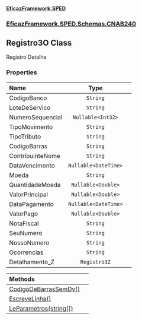 #### [EficazFramework.SPED](EficazFrameworkSPED.md 'EficazFramework SPED')
### [EficazFramework.SPED.Schemas.CNAB240](EficazFramework.SPED.Schemas.CNAB240.md 'EficazFramework.SPED.Schemas.CNAB240')

## Registro3O Class

Registro Detalhe
### Properties

| Name | Type | |
| :--- | :---: | :--- |
| CodigoBanco | `String` |  |
| LoteDeServico | `String` |  |
| NumeroSequencial | `Nullable<Int32>` |  |
| TipoMovimento | `String` |  |
| TipoTributo | `String` |  |
| CodigoBarras | `String` |  |
| ContribuinteNome | `String` |  |
| DataVencimento | `Nullable<DateTime>` |  |
| Moeda | `String` |  |
| QuantidadeMoeda | `Nullable<Double>` |  |
| ValorPrincipal | `Nullable<Double>` |  |
| DataPagamento | `Nullable<DateTime>` |  |
| ValorPago | `Nullable<Double>` |  |
| NotaFiscal | `String` |  |
| SeuNumero | `String` |  |
| NossoNumero | `String` |  |
| Ocorrencias | `String` |  |
| Detalhamento_Z | `Registro3Z` |  |

| Methods | |
| :--- | :--- |
| [CodigoDeBarrasSemDv()](EficazFramework.SPED.Schemas.CNAB240/Registro3O/CodigoDeBarrasSemDv().md 'EficazFramework.SPED.Schemas.CNAB240.Registro3O.CodigoDeBarrasSemDv()') | |
| [EscreveLinha()](EficazFramework.SPED.Schemas.CNAB240/Registro3O/EscreveLinha().md 'EficazFramework.SPED.Schemas.CNAB240.Registro3O.EscreveLinha()') | |
| [LeParametros(string[])](EficazFramework.SPED.Schemas.CNAB240/Registro3O/LeParametros(string[]).md 'EficazFramework.SPED.Schemas.CNAB240.Registro3O.LeParametros(string[])') | |
